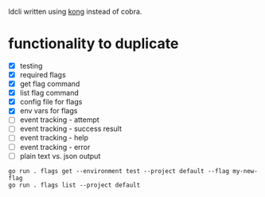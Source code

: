 ldcli written using [kong](https://github.com/alecthomas/kong) instead of cobra.

# functionality to duplicate

* [x] testing
* [x] required flags
* [x] get flag command
* [x] list flag command
* [x] config file for flags
* [x] env vars for flags
* [ ] event tracking - attempt
* [ ] event tracking - success result
* [ ] event tracking - help
* [ ] event tracking - error
* [ ] plain text vs. json output

```
go run . flags get --environment test --project default --flag my-new-flag
go run . flags list --project default
```
